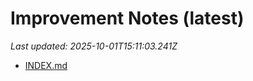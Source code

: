 # Improvement Notes (latest)

_Last updated: 2025-10-01T15:11:03.241Z_

- [INDEX.md](DECISIONS/INDEX.md)
